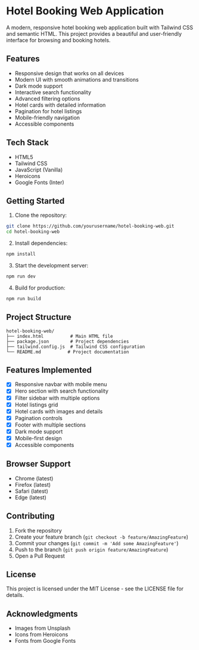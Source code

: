 # Hotel Booking Web Application

A modern, responsive hotel booking web application built with Tailwind CSS and semantic HTML. This project provides a beautiful and user-friendly interface for browsing and booking hotels.

## Features

- Responsive design that works on all devices
- Modern UI with smooth animations and transitions
- Dark mode support
- Interactive search functionality
- Advanced filtering options
- Hotel cards with detailed information
- Pagination for hotel listings
- Mobile-friendly navigation
- Accessible components

## Tech Stack

- HTML5
- Tailwind CSS
- JavaScript (Vanilla)
- Heroicons
- Google Fonts (Inter)

## Getting Started

1. Clone the repository:
```bash
git clone https://github.com/yourusername/hotel-booking-web.git
cd hotel-booking-web
```

2. Install dependencies:
```bash
npm install
```

3. Start the development server:
```bash
npm run dev
```

4. Build for production:
```bash
npm run build
```

## Project Structure

```
hotel-booking-web/
├── index.html          # Main HTML file
├── package.json        # Project dependencies
├── tailwind.config.js  # Tailwind CSS configuration
└── README.md          # Project documentation
```

## Features Implemented

- [x] Responsive navbar with mobile menu
- [x] Hero section with search functionality
- [x] Filter sidebar with multiple options
- [x] Hotel listings grid
- [x] Hotel cards with images and details
- [x] Pagination controls
- [x] Footer with multiple sections
- [x] Dark mode support
- [x] Mobile-first design
- [x] Accessible components

## Browser Support

- Chrome (latest)
- Firefox (latest)
- Safari (latest)
- Edge (latest)

## Contributing

1. Fork the repository
2. Create your feature branch (`git checkout -b feature/AmazingFeature`)
3. Commit your changes (`git commit -m 'Add some AmazingFeature'`)
4. Push to the branch (`git push origin feature/AmazingFeature`)
5. Open a Pull Request

## License

This project is licensed under the MIT License - see the LICENSE file for details.

## Acknowledgments

- Images from Unsplash
- Icons from Heroicons
- Fonts from Google Fonts 